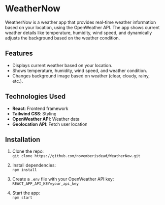 # WeatherNow

WeatherNow is a weather app that provides real-time weather information based on your location, using the OpenWeather API. The app shows current weather details like temperature, humidity, wind speed, and dynamically adjusts the background based on the weather condition.

## Features

- Displays current weather based on your location.
- Shows temperature, humidity, wind speed, and weather condition.
- Changes background image based on weather (clear, cloudy, rainy, etc.).

## Technologies Used

- **React**: Frontend framework
- **Tailwind CSS**: Styling
- **OpenWeather API**: Weather data
- **Geolocation API**: Fetch user location

## Installation

1. Clone the repo:  
   `git clone https://github.com/novemberisdead/WeatherNow.git`

2. Install dependencies:  
   `npm install`

3. Create a `.env` file with your OpenWeather API key:  
   `REACT_APP_API_KEY=your_api_key`

4. Start the app:  
   `npm start`

